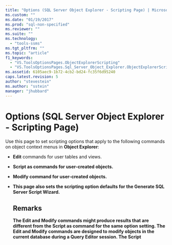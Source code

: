 ```yaml
---
title: "Options (SQL Server Object Explorer - Scripting Page) | Microsoft Docs"
ms.custom: ""
ms.date: "01/19/2017"
ms.prod: "sql-non-specified"
ms.reviewer: ""
ms.suite: ""
ms.technology: 
  - "tools-ssms"
ms.tgt_pltfrm: ""
ms.topic: "article"
f1_keywords: 
  - "VS.ToolsOptionsPages.ObjectExplorerScripting"
  - "VS.ToolsOptionsPages.Sql_Server_Object_Explorer.ObjectExplorerScripting"
ms.assetid: 6105aec9-1b72-4cb2-bd24-fc35f6d95240
caps.latest.revision: 5
author: "stevestein"
ms.author: "sstein"
manager: "jhubbard"
---
```

# Options (SQL Server Object Explorer - Scripting Page)
Use this page to set scripting options that apply to the following commands on object context menus in **Object Explorer**:  
  
-   **Edit** commands for user tables and views.  
  
-   **Script <object> as** commands for user-created objects.  
  
-   **Modify** command for user-created objects.  
  
-   This page also sets the scripting option defaults for the **Generate SQL Server Script Wizard**.  
  
## Remarks  
The **Edit** and **Modify** commands might produce results that are different from the **Script <object> as** command for the same option setting. The **Edit** and **Modify** commands are designed to modify objects in the current database during a Query Editor session. The **Script <object> as** command is designed to generate a script so that it can be used later to create objects.  
  
## Options  
Specify scripting options by selecting from the available settings in the list to the right of each option.  
  
### General Scripting Options  
**Delimit individual statements**  
Separates individual [!INCLUDE[tsql](../../includes/tsql_md.md)] statements by using a batch separator. To change the default batch separator for **Query Editor**, select **Tools**/**Options**/**Query Execution**/**SQL Server**/**General**/**Batch separator**. Default is False. For more information, see [GO (Transact-SQL)](https://msdn.microsoft.com/b2ca6791-3a07-4209-ba8e-2248a92dd738).  
  
**Include descriptive headers**  
Adds descriptive comments to the script by separating the script into sections for each object. Default is True. For more information, see [/*...*/ (Comment) (Transact-SQL)](https://msdn.microsoft.com/4d9ab1b2-4bbb-4c16-beb1-cafc1af7417c).  
  
**Include vardecimal options**  
Includes the vardecimal storage options. Default is False. For more information, see and [sp_db_vardecimal_storage_format (Transact-SQL)](https://msdn.microsoft.com/9920b2f7-b802-4003-913c-978c17ae4542).  
  
**Script change tracking**  
Includes change tracking information in the script.  
  
**Script full-text catalogs**  
Includes a script for full-text catalogs. Default is False. For more information, see [CREATE FULLTEXT CATALOG (Transact-SQL)](https://msdn.microsoft.com/d7a8bd93-e2d7-4a40-82ef-39069e65523b).  
  
**Script USE <database>**  
Adds the USE DATABASE statement to the script to create database objects in the context of the current **Object Explorer** database. When the script is expected for use in a different database, select False to omit. Default is True. For more information, see [USE (Transact-SQL)](https://msdn.microsoft.com/c05acac8-c063-4770-8e36-d7f71d500b10).  
  
### Object Scripting Options  
**Check for object existence**
Check that an object with the given name exists before dropping or altering or that an object with the given name does not exist before creating. For more information, see [IF...ELSE (Transact-SQL)](https://msdn.microsoft.com/676c881f-dee1-417a-bc51-55da62398e81) and [EXISTS (Transact-SQL)](https://msdn.microsoft.com/b6510a65-ac38-4296-a3d5-640db0c27631).

**Generate script for dependent objects**  
Generates a script for additional objects that are required when the script for the selected object is executed. Default is False.  
  
**Schema qualify object names**  
Qualifies object names with the object schema. Default is False. For more information, see [Create a Database Schema](https://msdn.microsoft.com/ed2a5522-f4d2-4111-95a4-d3e1e5081739).  

**Script extended properties**  
Includes extended properties in the script if the object has extended properties. Default is False. For more information, see [sp_addextendedproperty (Transact-SQL)](https://msdn.microsoft.com/565483ea-875b-4133-b327-d0006d2d7b4c).  
  
**Script owner**  
Includes the owner in the generated script. Default is False.  
  
**Script permissions**  
Includes permissions on database objects in the script. Default is True. For more information, see [Permissions](https://msdn.microsoft.com/f28e3dea-24e6-4a81-877b-02ec4c7e36b9).  
  
### Table/View Options  
The following options apply only to scripts for tables or views.  
  
**Convert user-defined data types to base types**  
Converts user-defined data types to the base types from which they were created. Use True when the source database user-defined data types do not exist in the database where the script will be run. Use False to keep the user-defined data types. Default is False. For more information, see [CREATE TYPE (Transact-SQL)](https://msdn.microsoft.com/2202236b-e09f-40a1-bbc7-b8cff7488905).  
  
**Generate SET ANSI PADDING commands**  
Adds the SET ANSI_PADDING statement before and after each CREATE TABLE statement. Default is True. For more information, see [SET ANSI_PADDING (Transact-SQL)](https://msdn.microsoft.com/92bd29a3-9beb-410e-b7e0-7bc1dc1ae6d0).  
  
**Include collation**  
Includes collation in column definition. Default is True. For more information, see [Collation and Unicode Support](https://msdn.microsoft.com/92d34f48-fa2b-47c5-89d3-a4c39b0f39eb).  
  
**Include IDENTITY property**  
Includes definitions for IDENTITY seed and IDENTITY increment. Default is True. For more information, see [IDENTITY (Property) (Transact-SQL)](https://msdn.microsoft.com/8429134f-c821-4033-a07c-f782a48d501c).  
  
**Schema qualify foreign key references**  
Adds the schema name to table references for FOREIGN KEY constraints. Default is True.  
  
**Script bound defaults and rules**  
Includes the **sp_bindefault** and **sp_bindrule** binding stored procedure calls. Default is True. For more information, see [sp_bindefault (Transact-SQL)](https://msdn.microsoft.com/3da70c10-68d0-4c16-94a5-9e84c4a520f6) and [sp_bindrule (Transact-SQL)](https://msdn.microsoft.com/2606073e-c52f-498d-a923-5026b9d97e67).  
  
**Script CHECK constraints**  
Adds [CHECK constraints](https://msdn.microsoft.com/637098af-2567-48f8-90f4-b41df059833e) to the script. Default is True.  
  
**Script defaults**  
Includes column default values in the script. Default is False. For more information, see [CREATE DEFAULT (Transact-SQL)](https://msdn.microsoft.com/08475db4-7d90-486a-814c-01a99d783d41).  
  
**Script file groups**  
Specifies the filegroup in the ON clause for table definitions. Default is False. For more information, see [CREATE TABLE (Transact-SQL)](https://msdn.microsoft.com/1e068443-b9ea-486a-804f-ce7b6e048e8b).  
  
**Script foreign keys**  
Includes [FOREIGN KEY constraints](https://msdn.microsoft.com/31fbcc9f-2dc5-4bf9-aa50-ed70ec7b5bcd) in the script. Default is False.  
  
**Script full-text indexes**  
Includes full-text indexes in the script. Default is False. For more information, see [CREATE FULLTEXT INDEX (Transact-SQL)](https://msdn.microsoft.com/8b80390f-5f8b-4e66-9bcc-cabd653c19fd).  
  
**Script indexes**  
Includes clustered, nonclustered, and XML indexes in the script. Default is True. For more information, see [CREATE INDEX (Transact-SQL)](https://msdn.microsoft.com/d2297805-412b-47b5-aeeb-53388349a5b9).  
  
**Script partition schemes**  
Includes table partitioning schemes in the script. Default is False. For more information, see [CREATE PARTITION SCHEME (Transact-SQL)](https://msdn.microsoft.com/5b21c53a-b4f4-4988-89a2-801f512126e4).  
  
**Script primary keys**  
Includes [Primary and Foreign Key Constraints](https://msdn.microsoft.com/31fbcc9f-2dc5-4bf9-aa50-ed70ec7b5bcd) in the script. Default is True.  
  
**Script statistics**  
Includes user-defined statistics in the script. Default is False. For more information, see [CREATE STATISTICS (Transact-SQL)](https://msdn.microsoft.com/b23e2f6b-076c-4e6d-9281-764bdb616ad2).  
  
**Script triggers**  
Include triggers in the script. Default is False. For more information, see [CREATE TRIGGER (Transact-SQL)](https://msdn.microsoft.com/edeced03-decd-44c3-8c74-2c02f801d3e7).  
  
**Script unique keys**  
Includes [Unique Constraints and Check Constraints](https://msdn.microsoft.com/637098af-2567-48f8-90f4-b41df059833e) in the script. Default is False.  
  
**Script view columns**  
Declares view columns in view headers. Default is False. For more information, see [CREATE VIEW (Transact-SQL)](https://msdn.microsoft.com/aecc2f73-2ab5-4db9-b1e6-2f9e3c601fb9).  
  
**ScriptDriIncludeSystemNames**  
Includes system generated constraint names to enforce declarative referential integrity. Default is False. For more information, see [REFERENTIAL_CONSTRAINTS (Transact-SQL)](https://msdn.microsoft.com/5d358f18-0a85-4b55-af4b-98d5f4cd1020).  
  
### Version options
**Match script settings to source**
If enabled the target version, engine edition and engine type of the scripts generated will be set to the values of the server the object being scripted. This will disable (and ignore) the other version options. 

**Script for database engine edition**
Scripts generated will be targeted for the specified [Engine Edition](https://msdn.microsoft.com/library/microsoft.sqlserver.management.smo.edition.aspx).

**Script for database engine type**
Scripts generated will be targeted for the specified [Database Engine Type](https://msdn.microsoft.com/library/microsoft.sqlserver.management.common.databaseenginetype.aspx).

**Script for server version**  
Scripts generated will be targeted for the specified version of [!INCLUDE[ssNoVersion](../../includes/ssnoversion_md.md)]. Features that are new in [!INCLUDE[ssCurrent](../../includes/sscurrent_md.md)] cannot be scripted for earlier versions. Some scripts that are created for [!INCLUDE[ssCurrent](../../includes/sscurrent_md.md)] cannot be executed on servers that are running on an earlier version of [!INCLUDE[ssNoVersion](../../includes/ssnoversion_md.md)], or on a database that has an earlier [database compatibility level setting](https://msdn.microsoft.com/ca5fd220-d5ea-4182-8950-55d4101a86f6).  

## See Also  
[Generate Scripts (SQL Server Management Studio)](https://msdn.microsoft.com/9711c617-3c68-4e5a-aea3-befc64d51524)  
  
